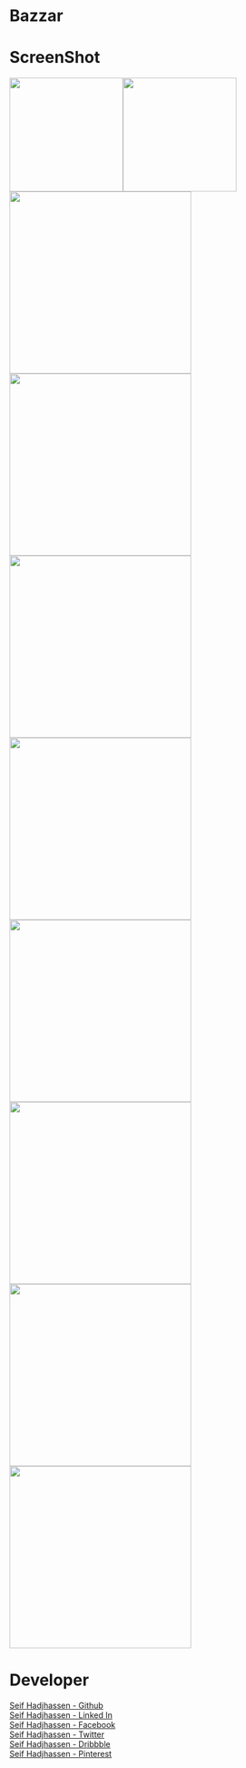 
# Bazzar

# ScreenShot

<img src="screenshot/s0.png" width="200"><img src="screenshot/s1.png" width="200">
<img src="screenshot/s2.png" width="320">
<img src="screenshot/s3.png" width="320"><img src="screenshot/s4.png" width="320">
<img src="screenshot/s5.png" width="320"><img src="screenshot/s6.png" width="320">
<img src="screenshot/s7.png" width="320"><img src="screenshot/s8.png" width="320">
<img src="screenshot/s9.png" width="320">




# Developer
[Seif Hadjhassen - Github](https://github.com/seifhjh)\
[Seif Hadjhassen - Linked In](https://www.linkedin.com/in/seifhadjhassen)\
[Seif Hadjhassen - Facebook](https://www.facebook.com/seif.hajhassen)\
[Seif Hadjhassen - Twitter](https://twitter.com/seifhadjhassen)\
[Seif Hadjhassen - Dribbble](https://dribbble.com/seifhadjhassen)\
[Seif Hadjhassen - Pinterest](https://www.pinterest.com/seifhadjhassen)
